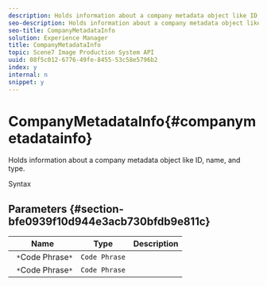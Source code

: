 ```yaml
---
description: Holds information about a company metadata object like ID, name, and type.
seo-description: Holds information about a company metadata object like ID, name, and type.
seo-title: CompanyMetadataInfo
solution: Experience Manager
title: CompanyMetadataInfo
topic: Scene7 Image Production System API
uuid: 08f5c012-6776-49fe-8455-53c58e5796b2
index: y
internal: n
snippet: y
---
```


# CompanyMetadataInfo{#companymetadatainfo}

Holds information about a company metadata object like ID, name, and type.

 Syntax 

## Parameters {#section-bfe0939f10d944e3acb730bfdb9e811c}

|  Name  | Type  | Description  |
|---|---|---|
|  ` *`Code Phrase`*`  | `Code Phrase`  | |
|  ` *`Code Phrase`*`  | `Code Phrase`  | |

